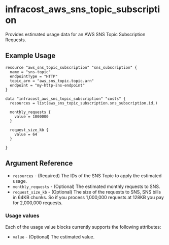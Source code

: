 # infracost_aws_sns_topic_subscription

Provides estimated usage data for an AWS SNS Topic Subscription Requests.

## Example Usage

```hcl
resource "aws_sns_topic_subscription" "sns_subscription" {
  name = "sns-topic"
  endpointType = "HTTP"
  topic_arn = "aws_sns_topic.topic.arn"
  endpoint = "my-http-sns-endpoint"
}

data "infracost_aws_sns_topic_subscription" "costs" {
  resources = list(aws_sns_topic_subscription.sns_subscription.id,)

  monthly_requests {
    value = 1000000
  }

  request_size_kb {
    value = 64
  }

}
```

## Argument Reference

* `resources` - (Required) The IDs of the SNS Topic to apply the estimated usage.
* `monthly_requests` - (Optional) The estimated monthly requests to SNS.
* `request_size_kb` - (Optional) The size of the requests to SNS, SNS bills in 64KB chunks. So if you process 1,000,000 requests at 128KB you pay for 2,000,000 requests.

### Usage values

Each of the usage value blocks currently supports the following attributes:
* `value` - (Optional) The estimated value.


